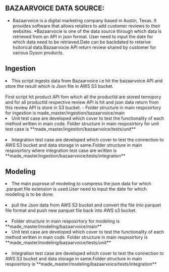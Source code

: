 ## BAZAARVOICE DATA SOURCE:
* Bazaarvoice is a digital marketing company based in Austin, Texas. It provides software that allows retailers to add customer reviews to their websites.
*Bazaarvocie is one of the data source through which data is retrieved from an API in json format. User need to input the date for which data need to be retrieved.Date can be backdated to reterive hsitorical data.Bazaarvocie API return review shared by customer for various Dyson products.

## Ingestion
<li> This script ingests data from Bazaarvoice i.e hit the bazaarvoice API and store the result which is Json file in AWS S3 bucket.</li> <br />
 First script hit product API fom which all the productId are stored temopory and for all productId respective review API is hit and json data return from this review API is store in S3 bucket. 
- Folder structure in main resposirtory for ingestion is made_master/ingestion/bazaarvoice/main
<li> Unit test case are developed which cover to test the functionality of each method written in main code. Folder structure in main resposirtory for unit test case is **made_master/ingestion/bazaarvoice/tests/unit** </li> <br />
<li> Integration test case are developed which cover to test the connection to AWS S3 bucket and data storage in same.Folder structure in main resposirtory where integration test case are written is **made_master/ingestion/bazaarvoice/tests/integration**</li>

## Modeling
<li> The main puprose of modeling to compress the json data for which .parquet file extension is used.User need to input the date for which modeling is to be done.</li> <br />
<li> pull the Json data from AWS S3 bucket and convert the file into parquet file format and push new parquet file back into AWS s3 bucket.</li> <br />
<li> Folder structure in main resposirtory for modeling is **made_master/modeling/bazaarvoice/main** </ li> <br />
<li> Unit test case are developed which cover to test the functionality of each method written in main code. Folder structure in main resposirtory is **made_master/modeling/bazaarvoice/tests/unit** </li> <br />
<li> Integration test case are developed which cover to test the connection to AWS S3 bucket and data storage in same.Folder structure in main resposirtory is **made_master/modeling/bazaarvoice/tests/integration**</li>

